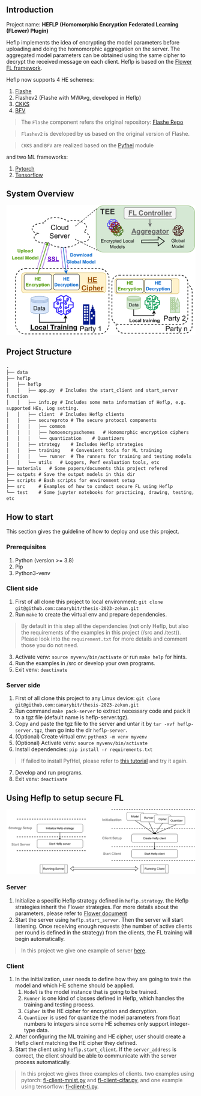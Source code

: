 ## Introduction

Project name: **HEFLP (Homomorphic Encryption Federated Learning (FLower) Plugin)**

Heflp implements the idea of encrypting the model parameters before uploading and doing the homomorphic aggregation on the server. The aggregated model parameters can be obtained using the same cipher to decrypt the received message on each client. Heflp is based on the [Flower FL framework](https://flower.dev/docs/framework/index.html).

Heflp now supports 4 HE schemes:
1. [Flashe](https://arxiv.org/abs/2109.00675)
2. Flashev2 (Flashe with MWAvg, developed in Heflp)
3. [CKKS](https://eprint.iacr.org/2016/421.pdf)
4. [BFV](https://eprint.iacr.org/2012/144.pdf)

> The `Flashe` component refers the original repository: [Flashe Repo](https://github.com/SamuelGong/FLASHE)

> `Flashev2` is developed by us based on the original version of Flashe.

> `CKKS` and `BFV` are realized based on the [Pyfhel](https://pyfhel.readthedocs.io/en/latest/index.html) module 

and two ML frameworks:
1. [Pytorch](https://pytorch.org/)
2. [Tensorflow](https://github.com/tensorflow/tensorflow)

## System Overview

![system overview of Heflp](./materials/sys_overview.png)

## Project Structure

```
.
├── data
├── heflp
│   ├── heflp
│   │   ├── app.py  # Includes the start_client and start_server function
│   │   ├── info.py # Includes some meta information of Heflp, e.g. supported HEs, Log setting.
│   │   ├── client  # Includes Heflp clients
│   │   ├── secureproto # The secure protocol components 
│   │   │   ├── common
│   │   │   ├── homoencrypschemes   # Homomorphic encryption ciphers
│   │   │   └── quantization    # Quantizers
│   │   ├── strategy    # Includes Heflp strategies
│   │   ├── training    # Convenient tools for ML training
│   │   │   └── runner  # The runners for training and testing models
│   │   └── utils   # Loggers, Perf evaluation tools, etc
├── materials   # Some papers/documents this project refered
├── outputs # Save the output models in this dir
├── scripts # Bash scripts for environment setup
├── src     # Examples of how to conduct secure FL using Heflp
└── test    # Some jupyter notebooks for practicing, drawing, testing, etc
```


## How to start

This section gives the guideline of how to deploy and use this project.

### Prerequisites

1. Python (version >= 3.8)
2. Pip
3. Python3-venv

### Client side

1. First of all clone this project to local environment: `git clone git@github.com:canarybit/thesis-2023-zekun.git`
2. Run `make` to create the virtual env and prepare dependencies.
> By default in this step all the dependencies (not only Heflp, but also the requirements of the examples in this project (/src and /test)). Please look into the `requirement.txt` for more details and comment those you do not need.
3. Activate venv: `source myvenv/bin/activate` or run `make help` for hints.
4. Run the examples in /src or develop your own programs.
5. Exit venv: `deactivate`

### Server side
1. First of all clone this project to any Linux device: `git clone git@github.com:canarybit/thesis-2023-zekun.git`
2. Run command `make pack-server` to extract necessary code and pack it to a tgz file (default name is heflp-server.tgz).
3. Copy and paste the tgz file to the server and untar it by `tar -xvf heflp-server.tgz`, then go into the dir `heflp-server`.
4. (Optional) Create virtual env: `python3 -m venv myvenv`
5. (Optional) Activate venv: `source myvenv/bin/activate`
6. Install dependencies: `pip install -r requirements.txt`
> If failed to install PyfHel, please refer to [this tutorial](https://pyfhel.readthedocs.io/en/latest/source/getting_started/1_installation.html) and try it again.
7. Develop and run programs.
8. Exit venv: `deactivate`

## Using Heflp to setup secure FL

![Heflp usage](./materials/usage.png)

### Server

1. Initialize a specific Heflp strategy defined in `heflp.strategy`. the Heflp strategies inherit the Flower strategies. For more details about the parameters, please refer to [Flower document](https://flower.dev/docs/framework/how-to-use-strategies.html)
2. Start the server using `heflp.start_server`. Then the server will start listening. Once receiving enough requests (the number of active clients per round is defined in the strategy) from the clients, the FL training will begin automatically.

> In this project we give one example of server [here](./src/fl-server.py).

### Client

1. In the initialization, user needs to define how they are going to train the model and which HE scheme should be applied. 
    1. `Model` is the model instance that is going to be trained. 
    2. `Runner` is one kind of classes defined in Heflp, which handles the training and testing process.
    3. `Cipher` is the HE cipher for encryption and decryption.
    4. `Quantizer` is used for quantize the model parameters from float numbers to integers since some HE schemes only support integer-type data.
2. After configuring the ML training and HE cipher, user should create a Heflp client matching the HE cipher they defined.
3. Start the client using `heflp.start_client`. If the `server_address` is correct, the client should be able to communicate with the server process automatically.

> In this project we gives three examples of clients. two examples using pytorch: [fl-client-mnist.py](src/fl-client-mnist.py) and [fl-client-cifar.py](src/fl-client-cifar.py), and one example using tensorflow: [fl-client-ti.py](src/fl-client-ti.py).
